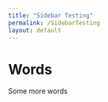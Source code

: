 ```yaml
---
title: "Sidebar Testing"
permalink: /SidebarTesting
layout: default
---
```


# Words

Some more words